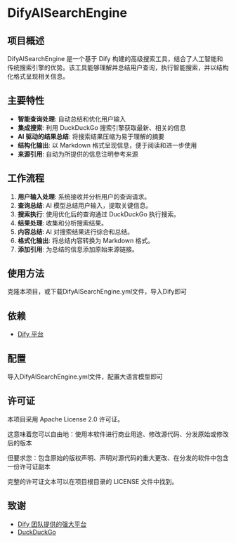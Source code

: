 # DifyAISearchEngine

## 项目概述

DifyAISearchEngine 是一个基于 Dify 构建的高级搜索工具，结合了人工智能和传统搜索引擎的优势。该工具能够理解并总结用户查询，执行智能搜索，并以结构化格式呈现相关信息。

## 主要特性

- **智能查询处理**: 自动总结和优化用户输入
- **集成搜索**: 利用 DuckDuckGo 搜索引擎获取最新、相关的信息
- **AI 驱动的结果总结**: 将搜索结果压缩为易于理解的摘要
- **结构化输出**: 以 Markdown 格式呈现信息，便于阅读和进一步使用
- **来源引用**: 自动为所提供的信息注明参考来源

## 工作流程

1. **用户输入处理**: 系统接收并分析用户的查询请求。
2. **查询总结**: AI 模型总结用户输入，提取关键信息。
3. **搜索执行**: 使用优化后的查询通过 DuckDuckGo 执行搜索。
4. **结果处理**: 收集和分析搜索结果。
5. **内容总结**: AI 对搜索结果进行综合和总结。
6. **格式化输出**: 将总结内容转换为 Markdown 格式。
7. **添加引用**: 为总结的信息添加原始来源链接。

## 使用方法

克隆本项目，或下载DifyAISearchEngine.yml文件，导入Dify即可

## 依赖

- [Dify 平台](https://github.com/langgenius/dify)

## 配置

导入DifyAISearchEngine.yml文件，配置大语言模型即可


## 许可证

本项目采用 Apache License 2.0 许可证。

这意味着您可以自由地：使用本软件进行商业用途、修改源代码、分发原始或修改后的版本

但要求您：包含原始的版权声明、声明对源代码的重大更改、在分发的软件中包含一份许可证副本

完整的许可证文本可以在项目根目录的 LICENSE 文件中找到。


## 致谢

- [Dify 团队提供的强大平台](https://github.com/langgenius/dify)
- [DuckDuckGo](https://duckduckgo.com)

